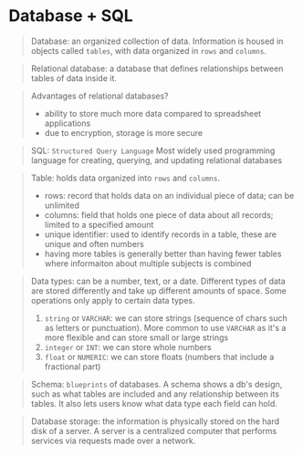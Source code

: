 # Database + SQL

> Database: an organized collection of data. Information is housed in objects called `tables`, with data organized in `rows` and `columns`.

> Relational database: a database that defines relationships between tables of data inside it.

> Advantages of relational databases?
>
> - ability to store much more data compared to spreadsheet applications
> - due to encryption, storage is more secure

> SQL: `Structured Query Language`
> Most widely used programming language for creating, querying, and updating relational databases

> Table: holds data organized into `rows` and `columns`.
>
> - rows: record that holds data on an individual piece of data; can be unlimited
> - columns: field that holds one piece of data about all records; limited to a specified amount
> - unique identifier: used to identify records in a table, these are unique and often numbers
> - having more tables is generally better than having fewer tables where informaiton about multiple subjects is combined

> Data types: can be a number, text, or a date. Different types of data are stored differently and take up different amounts of space. Some operations only apply to certain data types.
>
> 1. `string` or `VARCHAR`: we can store strings (sequence of chars such as letters or punctuation). More common to use `VARCHAR` as it's a more flexible and can store small or large strings
> 2. `integer` or `INT`: we can store whole numbers
> 3. `float` or `NUMERIC`: we can store floats (numbers that include a fractional part)

> Schema: `blueprints` of databases. A schema shows a db's design, such as what tables are included and any relationship between its tables. It also lets users know what data type each field can hold.

> Database storage: the information is physically stored on the hard disk of a server. A server is a centralized computer that performs services via requests made over a network.
